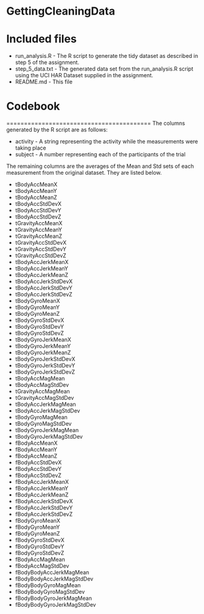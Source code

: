 # GettingCleaningData

# Included files
- run_analysis.R - The R script to generate the tidy dataset as described in step 5 of the assignment.
- step_5_data.txt - The generated data set from the run_analysis.R script using the UCI HAR Dataset supplied in the assignment.
- README.md - This file

# Codebook
=========================================
The columns generated by the R script are as follows:
- activity - A string representing the activity while the measurements were taking place
- subject - A number representing each of the participants of the trial

The remaining columns are the averages of the Mean and Std sets of each measurement from the original dataset.  They are listed below.

-	tBodyAccMeanX
-	tBodyAccMeanY
-	tBodyAccMeanZ
-	tBodyAccStdDevX
-	tBodyAccStdDevY
-	tBodyAccStdDevZ
-	tGravityAccMeanX
-	tGravityAccMeanY
-	tGravityAccMeanZ
-	tGravityAccStdDevX
-	tGravityAccStdDevY
-	tGravityAccStdDevZ
-	tBodyAccJerkMeanX
-	tBodyAccJerkMeanY
-	tBodyAccJerkMeanZ
-	tBodyAccJerkStdDevX
-	tBodyAccJerkStdDevY
-	tBodyAccJerkStdDevZ
-	tBodyGyroMeanX
-	tBodyGyroMeanY
-	tBodyGyroMeanZ
-	tBodyGyroStdDevX
-	tBodyGyroStdDevY
-	tBodyGyroStdDevZ
-	tBodyGyroJerkMeanX
-	tBodyGyroJerkMeanY
-	tBodyGyroJerkMeanZ
-	tBodyGyroJerkStdDevX
-	tBodyGyroJerkStdDevY
-	tBodyGyroJerkStdDevZ
-	tBodyAccMagMean
-	tBodyAccMagStdDev
-	tGravityAccMagMean
-	tGravityAccMagStdDev
-	tBodyAccJerkMagMean
-	tBodyAccJerkMagStdDev
-	tBodyGyroMagMean
-	tBodyGyroMagStdDev
-	tBodyGyroJerkMagMean
-	tBodyGyroJerkMagStdDev
-	fBodyAccMeanX
-	fBodyAccMeanY
-	fBodyAccMeanZ
-	fBodyAccStdDevX
-	fBodyAccStdDevY
-	fBodyAccStdDevZ
-	fBodyAccJerkMeanX
-	fBodyAccJerkMeanY
-	fBodyAccJerkMeanZ
-	fBodyAccJerkStdDevX
-	fBodyAccJerkStdDevY
-	fBodyAccJerkStdDevZ
-	fBodyGyroMeanX
-	fBodyGyroMeanY
-	fBodyGyroMeanZ
-	fBodyGyroStdDevX
-	fBodyGyroStdDevY
-	fBodyGyroStdDevZ
-	fBodyAccMagMean
-	fBodyAccMagStdDev
-	fBodyBodyAccJerkMagMean
-	fBodyBodyAccJerkMagStdDev
-	fBodyBodyGyroMagMean
-	fBodyBodyGyroMagStdDev
-	fBodyBodyGyroJerkMagMean
-	fBodyBodyGyroJerkMagStdDev
